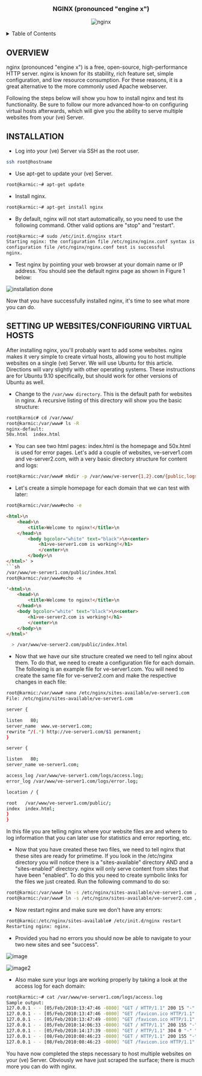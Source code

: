 <div id="top"></div>

<br />
<div align="center">

  <h3 align="center">NGINX (pronounced "engine x")</h3>

![nginx](https://chris.lu/upload/images/NGINX.png)
</div>

<!-- TABLE OF CONTENTS -->
<details>
  <summary>Table of Contents</summary>
  <ul>
    <li>
        <a href="#OVERVIEW">Overview</a>
    </li>
    <li>
      <a href="#Installation">Installation</a>
    </li>
  </ul>
</details>



<!-- ABOUT THE PROJECT 


[![Product Name Screen Shot][product-screenshot]](https://example.com)-->
## OVERVIEW
nginx (pronounced "engine x") is a free, open-source, high-performance HTTP server. nginx is known for its stability, rich feature set, simple configuration, and low resource consumption. For these reasons, it is a great alternative to the more commonly used Apache webserver.

Following the steps below will show you how to install nginx and test its functionality. Be sure to follow our more advanced how-to on configuring virtual hosts afterwards, which will give you the ability to serve multiple websites from your (ve) Server.


## INSTALLATION
* Log into your (ve) Server via SSH as the root user.
```sh
ssh root@hostname
```

* Use apt-get to update your (ve) Server.
```sh
root@karmic:~# apt-get update
```
* Install nginx.
```sh
root@karmic:~# apt-get install nginx
```

* By default, nginx will not start automatically, so you need to use the following command. Other valid options are "stop" and "restart".
```sh
root@karmic:~# sudo /etc/init.d/nginx start
Starting nginx: the configuration file /etc/nginx/nginx.conf syntax is ok
configuration file /etc/nginx/nginx.conf test is successful
nginx.
```

* Test nginx by pointing your web browser at your domain name or IP address. You should see the default nginx page as shown in Figure 1 below:

![installation done](https://mediatemple.zendesk.com/hc/article_attachments/202351684/Nginx_1.png)

Now that you have successfully installed nginx, it's time to see what more you can do.

## SETTING UP WEBSITES/CONFIGURING VIRTUAL HOSTS

After installing nginx, you'll probably want to add some websites. nginx makes it very simple to create virtual hosts, allowing you to host multiple websites on a single (ve) Server. We will use Ubuntu for this article. Directions will vary slightly with other operating systems. These instructions are for Ubuntu 9.10 specifically, but should work for other versions of Ubuntu as well.

* Change to the `/var/www directory`. This is the default path for websites in nginx. A recursive listing of this directory will show you the basic structure:
```sh
root@karmic# cd /var/www/
root@karmic:/var/www# ls -R
nginx-default:
50x.html  index.html
```

* You can see two html pages: index.html is the homepage and 50x.html is used for error pages.
Let's add a couple of websites, ve-server1.com and ve-server2.com, with a very basic directory structure for content and logs:
```sh
root@karmic:/var/www# mkdir -p /var/www/ve-server{1,2}.com/{public,logs}
```

* Let's create a simple homepage for each domain that we can test with later:

```sh
root@karmic:/var/www#echo -e 
```
```html
<html>\n
    <head>\n
        <title>Welcome to nginx!</title>\n
    </head>\n
        <body bgcolor="white" text="black">\n<center>
            <h1>ve-server1.com is working!</h1>
            </center>\n
        </body>\n
</html>' > 
```sh
/var/www/ve-server1.com/public/index.html
root@karmic:/var/www#echo -e
```
```html
'<html>\n
    <head>\n
        <title>Welcome to nginx!</title>\n
    </head>\n
    <body bgcolor="white" text="black">\n<center>
        <h1>ve-server2.com is working!</h1>
        </center>\n
    </body>\n
</html>'
```
```sh
  > /var/www/ve-server2.com/public/index.html
```

* Now that we have our site structure created we need to tell nginx about them. To do that, we need to create a configuration file for each domain. The following is an example file for ve-server1.com. You will need to create the same file for ve-server2.com and make the respective changes in each file:

```sh
root@karmic:/var/www# nano /etc/nginx/sites-available/ve-server1.com
File: /etc/nginx/sites-available/ve-server1.com
```
```sh
server {

listen   80;
server_name  www.ve-server1.com;
rewrite ^/(.*) http://ve-server1.com/$1 permanent;
}

server {

listen   80;
server_name ve-server1.com;

access_log /var/www/ve-server1.com/logs/access.log;
error_log /var/www/ve-server1.com/logs/error.log;

location / {

root   /var/www/ve-server1.com/public/;
index  index.html;
}
}
```
In this file you are telling nginx where your website files are and where to log information that you can later use for statistics and error reporting, etc.


* Now that you have created these two files, we need to tell nginx that these sites are ready for primetime. If you look in the /etc/nginx directory you will notice there is a "sites-available" directory AND and a "sites-enabled" directory. nginx will only serve content from sites that have been "enabled". To do this you need to create symbolic links for the files we just created. Run the following command to do so:
```sh
root@karmic:/var/www# ln -s /etc/nginx/sites-available/ve-server1.com /etc/nginx/sites-enabled/ve-server1.com
root@karmic:/var/www# ln -s /etc/nginx/sites-available/ve-server2.com /etc/nginx/sites-enabled/ve-server2.com
```

* Now restart nginx and make sure we don't have any errors:

```sh
root@karmic:/etc/nginx/sites-available# /etc/init.d/nginx restart
Restarting nginx: nginx.
```

* Provided you had no errors you should now be able to navigate to your two new sites and see "success".

![image](https://mediatemple.zendesk.com/hc/article_attachments/202383020/Nginx_2.png)

![image2](https://mediatemple.zendesk.com/hc/article_attachments/202351714/Nginx_3.png)

* Also make sure your logs are working properly by taking a look at the access log for each domain:

```sh
root@karmic:~# cat /var/www/ve-server1.com/logs/access.log
Sample output:
127.0.0.1 - - [05/Feb/2010:13:47:46 -0800] "GET / HTTP/1.1" 200 15 "-" "Mozilla/5.0 (Macintosh; U; Intel Mac OS X 10.6; en-US; rv:1.9.2) Gecko/20100115 Firefox/3.6"
127.0.0.1 - - [05/Feb/2010:13:47:46 -0800] "GET /favicon.ico HTTP/1.1" 404 148 "-" "Mozilla/5.0 (Macintosh; U; Intel Mac OS X 10.6; en-US; rv:1.9.2) Gecko/20100115 Firefox/3.6"
127.0.0.1 - - [05/Feb/2010:13:47:49 -0800] "GET /favicon.ico HTTP/1.1" 404 148 "-" "Mozilla/5.0 (Macintosh; U; Intel Mac OS X 10.6; en-US; rv:1.9.2) Gecko/20100115 Firefox/3.6"
127.0.0.1 - - [05/Feb/2010:14:06:33 -0800] "GET / HTTP/1.1" 200 155 "-" "Mozilla/5.0 (Macintosh; U; Intel Mac OS X 10.6; en-US; rv:1.9.2) Gecko/20100115 Firefox/3.6"
127.0.0.1 - - [05/Feb/2010:14:17:39 -0800] "GET / HTTP/1.1" 304 0 "-" "Mozilla/5.0 (Macintosh; U; Intel Mac OS X 10.6; en-US; rv:1.9.2) Gecko/20100115 Firefox/3.6"
127.0.0.1 - - [08/Feb/2010:08:46:23 -0800] "GET / HTTP/1.1" 200 155 "-" "Mozilla/5.0 (Macintosh; U; Intel Mac OS X 10_6_2; en-us) AppleWebKit/531.21.8 (KHTML, like Gecko) Version/4.0.4 Safari/531.21.10"
127.0.0.1 - - [08/Feb/2010:08:46:23 -0800] "GET /favicon.ico HTTP/1.1" 404 148 "http://ve-server1.com/" "Mozilla/5.0 (Macintosh; U; Intel Mac OS X 10_6_2; en-us) AppleWebKit/531.21.8 (KHTML, like Gecko) Version/4.0.4 Safari/531.21.10"
```

You have now completed the steps necessary to host multiple websites on your (ve) Server. Obviously we have just scraped the surface; there is much more you can do with nginx.
<!-- MARKDOWN LINKS & IMAGES -->
<!-- https://www.markdownguide.org/basic-syntax/#reference-style-links -->
[contributors-shield]: https://img.shields.io/github/contributors/othneildrew/Best-README-Template.svg?style=for-the-badge
[contributors-url]: https://github.com/othneildrew/Best-README-Template/graphs/contributors
[forks-shield]: https://img.shields.io/github/forks/othneildrew/Best-README-Template.svg?style=for-the-badge
[forks-url]: https://github.com/othneildrew/Best-README-Template/network/members
[stars-shield]: https://img.shields.io/github/stars/othneildrew/Best-README-Template.svg?style=for-the-badge
[stars-url]: https://github.com/othneildrew/Best-README-Template/stargazers
[issues-shield]: https://img.shields.io/github/issues/othneildrew/Best-README-Template.svg?style=for-the-badge
[issues-url]: https://github.com/othneildrew/Best-README-Template/issues
[license-shield]: https://img.shields.io/github/license/othneildrew/Best-README-Template.svg?style=for-the-badge
[license-url]: https://github.com/othneildrew/Best-README-Template/blob/master/LICENSE.txt
[linkedin-shield]: https://img.shields.io/badge/-LinkedIn-black.svg?style=for-the-badge&logo=linkedin&colorB=555
[linkedin-url]: https://linkedin.com/in/othneildrew
[product-screenshot]: images/screenshot.png

